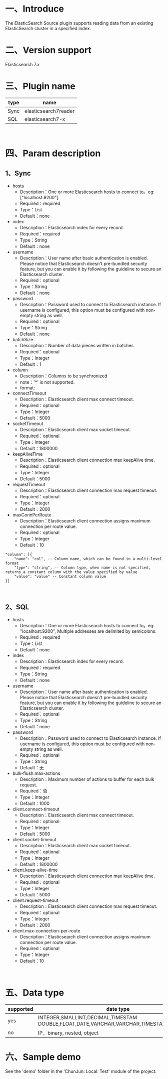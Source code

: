 # 一、Introduce

The ElasticSearch Source plugin supports reading data from an existing ElasticSearch cluster in a specified index.

# 二、Version support 

Elasticsearch 7.x
​
# 三、Plugin name

| type|name|
| ---- | ----|
| Sync | elasticsearch7reader |
| SQL | elasticsearch7-x |

​

# 四、Param description

## 1、Sync

- hosts
   - Description：One or more Elasticsearch hosts to connect to。eg: ["localhost:9200"]
   - Required：required
   - Type：List<String>
   - Default：none
- index
   - Description：Elasticsearch index for every record. 
   - Required：required
   - Type：String
   - Default：none
- username
   - Description：User name after basic authentication is enabled. Please notice that Elasticsearch doesn't pre-bundled security feature, but you can enable it by following the guideline to secure an Elasticsearch cluster.
   - Required：optional
   - Type：String
   - Default：none
- password
   - Description：Password used to connect to Elasticsearch instance. If username is configured, this option must be configured with non-empty string as well.
   - Required：optional
   - Type：String
   - Default：none
- batchSize
   - Description：Number of data pieces written in batches
   - Required：optional
   - Type：Integer
   - Default：1
- column
   - Description：Columns to be synchronized
   - note：'*' is not supported.
   - format: 
- connectTimeout
    - Description：Elasticsearch client max connect timeout.
    - Required：optional
    - Type：Integer
    - Default：5000
- socketTimeout
    - Description：Elasticsearch client max socket timeout.
    - Required：optional
    - Type：Integer
    - Default：1800000
- keepAliveTime
    - Description：Elasticsearch client connection max keepAlive time.
    - Required：optional
    - Type：Integer
    - Default：5000
- requestTimeout
    - Description：Elasticsearch client connection max request timeout.
    - Required：optional
    - Type：Integer
    - Default：2000
- maxConnPerRoute
    - Description：Elasticsearch client connection assigns maximum connection per route value.
    - Required：optional
    - Type：Integer
    - Default：10
```
"column": [{
    "name": "col", -- Column name, which can be found in a multi-level format
    "type": "string", -- Column type, when name is not specified, returns a constant column with the value specified by value
    "value": "value" -- Constant column value
}]
```
​

## 2、SQL

- hosts
   - Description：One or more Elasticsearch hosts to connect to。eg: "localhost:9200", Multiple addresses are delimited by semicolons.
   - Required：required
   - Type：List<String>
   - Default：none
- index
   - Description：Elasticsearch index for every record. 
   - Required：required
   - Type：String
   - Default：none
- username
   - Description：User name after basic authentication is enabled. Please notice that Elasticsearch doesn't pre-bundled security feature, but you can enable it by following the guideline to secure an Elasticsearch cluster.
   - Required：optional
   - Type：String
   - Default：none
- password
   - Description：Password used to connect to Elasticsearch instance. If username is configured, this option must be configured with non-empty string as well.
   - Required：optional
   - Type：String
   - Default：无
- bulk-flush.max-actions
   - Description：Maximum number of actions to buffer for each bulk request.
   - Required：否
   - Type：Integer
   - Default：1000
- client.connect-timeout
    - Description：Elasticsearch client max connect timeout.
    - Required：optional
    - Type：Integer
    - Default：5000
- client.socket-timeout
    - Description：Elasticsearch client max socket timeout.
    - Required：optional
    - Type：Integer
    - Default：1800000
- client.keep-alive-time
    - Description：Elasticsearch client connection max keepAlive time.
    - Required：optional
    - Type：Integer
    - Default：5000
- client.request-timeout
    - Description：Elasticsearch client connection max request timeout.
    - Required：optional
    - Type：Integer
    - Default：2000
- client.max-connection-per-route
    - Description：Elasticsearch client connection assigns maximum connection per route value.
    - Required：optional
    - Type：Integer
    - Default：10

​

# 五、Data type


|supported | date type |
| --- | --- |
| yes |INTEGER,SMALLINT,DECIMAL,TIMESTAM DOUBLE,FLOAT,DATE,VARCHAR,VARCHAR,TIMESTAMP,TIME,BYTE|
| no | IP，binary, nested, object|


# 六、Sample demo

See the 'demo' folder in the 'ChunJun: Local: Test' module of the project.
